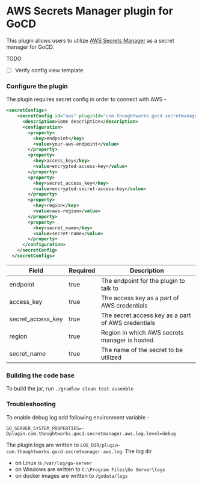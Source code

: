 # AWS Secrets Manager plugin for GoCD

This plugin allows users to utilize [AWS Secrets Manager](https://aws.amazon.com/secrets-manager/) as a secret manager for GoCD.

TODO
- [ ] Verify config view template

### Configure the plugin

The plugin requires secret config in order to connect with AWS - 

```xml
<secretConfigs>
    <secretConfig id="aws" pluginId="com.thoughtworks.gocd.secretmanager.aws">
      <description>Some description</description>
      <configuration>
        <property>
          <key>endpoint</key>
          <value>your-aws-endpoint</value>
        </property>
        <property>
          <key>access_key</key>
          <value>encrypted-access-key</value>
        </property>
        <property>
          <key>secret_access_key</key>
          <value>encrypted-secret-access-key</value>
        </property>
        <property>
          <key>region</key>
          <value>aws-region</value>
        </property>
        <property>
          <key>secret_name</key>
          <value>secret-name</value>
        </property>
      </configuration>
    </secretConfig>
  </secretConfigs>
```

| Field           | Required  | Description                                        |
| --------------- | --------- | -------------------------------------------------- |
| endpoint        | true      | The endpoint for the plugin to talk to             |
| access_key       | true      | The access key as a part of AWS credentials        |
| secret_access_key | true      | The secret access key as a part of AWS credentials |
| region          | true      | Region in which AWS secrets manager is hosted      |
| secret_name      | true      | The name of the secret to be utilized              |

### Building the code base
To build the jar, run `./gradlew clean test assemble`

### Troubleshooting

To enable debug log add following environment variable - 

```
GO_SERVER_SYSTEM_PROPERTIES=-Dplugin.com.thoughtworks.gocd.secretmanager.aws.log.level=debug
``` 

The plugin logs are written to `LOG_DIR/plugin-com.thoughtworks.gocd.secretmanager.aws.log`. The log dir 
- on Linux is `/var/log/go-server`
- on Windows are written to `C:\Program Files\Go Server\logs` 
- on docker images are written to `/godata/logs`

